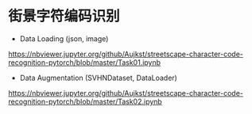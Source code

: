 街景字符编码识别
===============

- Data Loading (json, image)

https://nbviewer.jupyter.org/github/Aujkst/streetscape-character-code-recognition-pytorch/blob/master/Task01.ipynb

- Data Augmentation (SVHNDataset, DataLoader)

https://nbviewer.jupyter.org/github/Aujkst/streetscape-character-code-recognition-pytorch/blob/master/Task02.ipynb